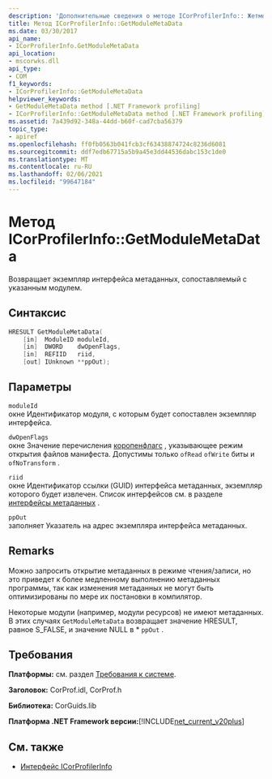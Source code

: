 ```yaml
---
description: 'Дополнительные сведения о методе ICorProfilerInfo:: Жетмодулеметадата'
title: Метод ICorProfilerInfo::GetModuleMetaData
ms.date: 03/30/2017
api_name:
- ICorProfilerInfo.GetModuleMetaData
api_location:
- mscorwks.dll
api_type:
- COM
f1_keywords:
- ICorProfilerInfo::GetModuleMetaData
helpviewer_keywords:
- GetModuleMetaData method [.NET Framework profiling]
- ICorProfilerInfo::GetModuleMetaData method [.NET Framework profiling]
ms.assetid: 7a439d92-348a-44dd-b60f-cad7cba56379
topic_type:
- apiref
ms.openlocfilehash: ff0fb0563b041fcb3cf63438874724c8236d6081
ms.sourcegitcommit: ddf7edb67715a5b9a45e3dd44536dabc153c1de0
ms.translationtype: MT
ms.contentlocale: ru-RU
ms.lasthandoff: 02/06/2021
ms.locfileid: "99647184"
---
```

# <a name="icorprofilerinfogetmodulemetadata-method"></a>Метод ICorProfilerInfo::GetModuleMetaData

Возвращает экземпляр интерфейса метаданных, сопоставляемый с указанным модулем.  
  
## <a name="syntax"></a>Синтаксис  
  
```cpp  
HRESULT GetModuleMetaData(  
    [in]  ModuleID moduleId,  
    [in]  DWORD    dwOpenFlags,  
    [in]  REFIID   riid,  
    [out] IUnknown **ppOut);  
```  
  
## <a name="parameters"></a>Параметры  

 `moduleId`  
 окне Идентификатор модуля, с которым будет сопоставлен экземпляр интерфейса.  
  
 `dwOpenFlags`  
 окне Значение перечисления [коропенфлагс](../metadata/coropenflags-enumeration.md) , указывающее режим открытия файлов манифеста. Допустимы только `ofRead` `ofWrite` биты и `ofNoTransform` .  
  
 `riid`  
 окне Идентификатор ссылки (GUID) интерфейса метаданных, экземпляр которого будет извлечен. Список интерфейсов см. в разделе [интерфейсы метаданных](../metadata/metadata-interfaces.md) .  
  
 `ppOut`  
 заполняет Указатель на адрес экземпляра интерфейса метаданных.  
  
## <a name="remarks"></a>Remarks  

 Можно запросить открытие метаданных в режиме чтения/записи, но это приведет к более медленному выполнению метаданных программы, так как изменения метаданных не могут быть оптимизированы по мере их постановки в компилятор.  
  
 Некоторые модули (например, модули ресурсов) не имеют метаданных. В этих случаях `GetModuleMetaData` возвращает значение HRESULT, равное S_FALSE, и значение NULL в * `ppOut` .  
  
## <a name="requirements"></a>Требования  

 **Платформы:** см. раздел [Требования к системе](../../get-started/system-requirements.md).  
  
 **Заголовок:** CorProf.idl, CorProf.h  
  
 **Библиотека:** CorGuids.lib  
  
 **Платформа .NET Framework версии:**[!INCLUDE[net_current_v20plus](../../../../includes/net-current-v20plus-md.md)]  
  
## <a name="see-also"></a>См. также

- [Интерфейс ICorProfilerInfo](icorprofilerinfo-interface.md)
